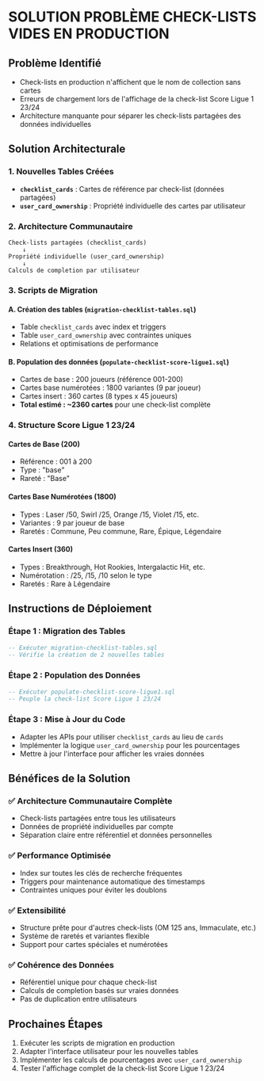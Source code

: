 # SOLUTION PROBLÈME CHECK-LISTS VIDES EN PRODUCTION

## Problème Identifié
- Check-lists en production n'affichent que le nom de collection sans cartes
- Erreurs de chargement lors de l'affichage de la check-list Score Ligue 1 23/24
- Architecture manquante pour séparer les check-lists partagées des données individuelles

## Solution Architecturale

### 1. Nouvelles Tables Créées
- **`checklist_cards`** : Cartes de référence par check-list (données partagées)
- **`user_card_ownership`** : Propriété individuelle des cartes par utilisateur

### 2. Architecture Communautaire
```
Check-lists partagées (checklist_cards)
    ↓
Propriété individuelle (user_card_ownership)
    ↓
Calculs de completion par utilisateur
```

### 3. Scripts de Migration

#### A. Création des tables (`migration-checklist-tables.sql`)
- Table `checklist_cards` avec index et triggers
- Table `user_card_ownership` avec contraintes uniques
- Relations et optimisations de performance

#### B. Population des données (`populate-checklist-score-ligue1.sql`)
- Cartes de base : 200 joueurs (référence 001-200)
- Cartes base numérotées : 1800 variantes (9 par joueur)
- Cartes insert : 360 cartes (8 types x 45 joueurs)
- **Total estimé : ~2360 cartes** pour une check-list complète

### 4. Structure Score Ligue 1 23/24

#### Cartes de Base (200)
- Référence : 001 à 200
- Type : "base"
- Rareté : "Base"

#### Cartes Base Numérotées (1800)
- Types : Laser /50, Swirl /25, Orange /15, Violet /15, etc.
- Variantes : 9 par joueur de base
- Raretés : Commune, Peu commune, Rare, Épique, Légendaire

#### Cartes Insert (360)
- Types : Breakthrough, Hot Rookies, Intergalactic Hit, etc.
- Numérotation : /25, /15, /10 selon le type
- Raretés : Rare à Légendaire

## Instructions de Déploiement

### Étape 1 : Migration des Tables
```sql
-- Exécuter migration-checklist-tables.sql
-- Vérifie la création de 2 nouvelles tables
```

### Étape 2 : Population des Données
```sql
-- Exécuter populate-checklist-score-ligue1.sql
-- Peuple la check-list Score Ligue 1 23/24
```

### Étape 3 : Mise à Jour du Code
- Adapter les APIs pour utiliser `checklist_cards` au lieu de `cards`
- Implémenter la logique `user_card_ownership` pour les pourcentages
- Mettre à jour l'interface pour afficher les vraies données

## Bénéfices de la Solution

### ✅ Architecture Communautaire Complète
- Check-lists partagées entre tous les utilisateurs
- Données de propriété individuelles par compte
- Séparation claire entre référentiel et données personnelles

### ✅ Performance Optimisée
- Index sur toutes les clés de recherche fréquentes
- Triggers pour maintenance automatique des timestamps
- Contraintes uniques pour éviter les doublons

### ✅ Extensibilité
- Structure prête pour d'autres check-lists (OM 125 ans, Immaculate, etc.)
- Système de raretés et variantes flexible
- Support pour cartes spéciales et numérotées

### ✅ Cohérence des Données
- Référentiel unique pour chaque check-list
- Calculs de completion basés sur vraies données
- Pas de duplication entre utilisateurs

## Prochaines Étapes
1. Exécuter les scripts de migration en production
2. Adapter l'interface utilisateur pour les nouvelles tables
3. Implémenter les calculs de pourcentages avec `user_card_ownership`
4. Tester l'affichage complet de la check-list Score Ligue 1 23/24